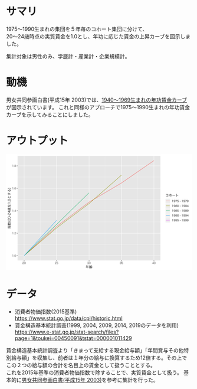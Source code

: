 # サマリ
1975〜1990生まれの集団を５年毎のコホート集団に分けて、  
20〜24歳時点の実質賃金を1.0とし、年功に応じた賃金の上昇カーブを図示しました。

集計対象は男性のみ、学歴計・産業計・企業規模計。

# 動機
男女共同参画白書(平成15年 2003)では、[1940〜1969生まれの年功賃金カーブ](http://www.gender.go.jp/about_danjo/whitepaper/h15/danjyo/html/zuhyo/fig01_02_03_01.html)が図示されています。   これと同様のアプローチで1975〜1990生まれの年功賃金カーブを示してみることにしました。

# アウトプット
![](./fig/seniority_curve.png)

# データ
* 消費者物価指数(2015基準)  
https://www.stat.go.jp/data/cpi/historic.html
* 賃金構造基本統計調査(1999, 2004, 2009, 2014, 2019のデータを利用)  
https://www.e-stat.go.jp/stat-search/files?page=1&toukei=00450091&tstat=000001011429

賃金構造基本統計調査より「きまって支給する現金給与額」「年間賞与その他特別給与額」を収集し、前者は１年分の給与に換算するため12倍する。その上でこの２つの給与額の合計を名目上の賃金として扱うこととする。  
これを2015年基準の消費者物価指数で除することで、実質賃金として扱う。
基本的に[男女共同参画白書(平成15年 2003)](http://www.gender.go.jp/about_danjo/whitepaper/h15/danjyo/html/zuhyo/fig01_02_03_01.html)を参考に集計を行った。
